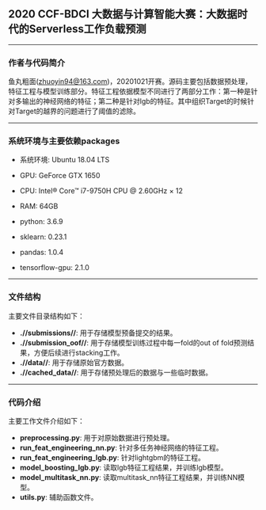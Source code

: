 ## 2020  CCF-BDCI 大数据与计算智能大赛：大数据时代的Serverless工作负载预测

---
### 作者与代码简介
鱼丸粗面(zhuoyin94@163.com)，20201021开赛。源码主要包括数据预处理，特征工程与模型训练部分。特征工程依据模型不同进行了两部分工作：第一种是针对多输出的神经网络的特征；第二种是针对lgb的特征。其中组织Target的时候针对Target的越界的问题进行了阈值的滤除。

---
### 系统环境与主要依赖packages
- 系统环境: Ubuntu 18.04 LTS
- GPU: GeForce GTX 1650
- CPU: Intel® Core™ i7-9750H CPU @ 2.60GHz × 12
- RAM: 64GB

- python: 3.6.9
- sklearn: 0.23.1
- pandas: 1.0.4
- tensorflow-gpu: 2.1.0

---
### 文件结构
主要文件目录结构如下：
- **.//submissions//**: 用于存储模型预备提交的结果。
- **.//submission_oof//**: 用于存储模型训练过程中每一fold的out of fold预测结果，方便后续进行stacking工作。
- **.//data//**: 用于存储原始官方数据。
- **.//cached_data//**: 用于存储预处理后的数据与一些临时数据。

---
### 代码介绍
主要工作文件介绍如下：
- **preprocessing.py**: 用于对原始数据进行预处理。
- **run_feat_engineering_nn.py**: 针对多任务神经网络的特征工程。
- **run_feat_engineering_lgb.py**: 针对lightgbm的特征工程。
- **model_boosting_lgb.py**: 读取lgb特征工程结果，并训练lgb模型。
- **model_multitask_nn.py**: 读取multitask_nn特征工程结果，并训练NN模型。
- **utils.py**: 辅助函数文件。





